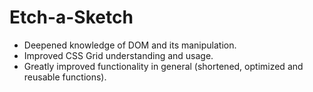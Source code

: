 # Etch-a-Sketch

* Deepened knowledge of DOM and its manipulation.
* Improved CSS Grid understanding and usage.
* Greatly improved functionality in general (shortened, optimized and reusable functions).
